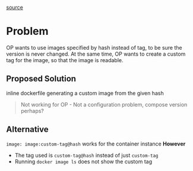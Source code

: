 [source](https://www.reddit.com/r/docker/comments/1fm5eto/customized_image_tag_while_pulling_a_specific/?share_id=YWf17RR5eGDpxG9r7gLI8&utm_content=1&utm_medium=ios_app&utm_name=ioscss&utm_source=share&utm_term=1)

# Problem
OP wants to use images specified by hash instead of tag, to be sure the version is never changed.
At the same time, OP wants to create a custom tag for the image, so that the image is readable.

## Proposed Solution
inline dockerfile generating a custom image from the given hash
> Not working for OP - Not a configuration problem, compose version perhaps?

## Alternative
`image: image:custom-tag@hash` works for the container instance
**However** 
- The tag used is `custom-tag@hash` instead of just `custom-tag`
- Running `docker image ls` does not show the custom tag
